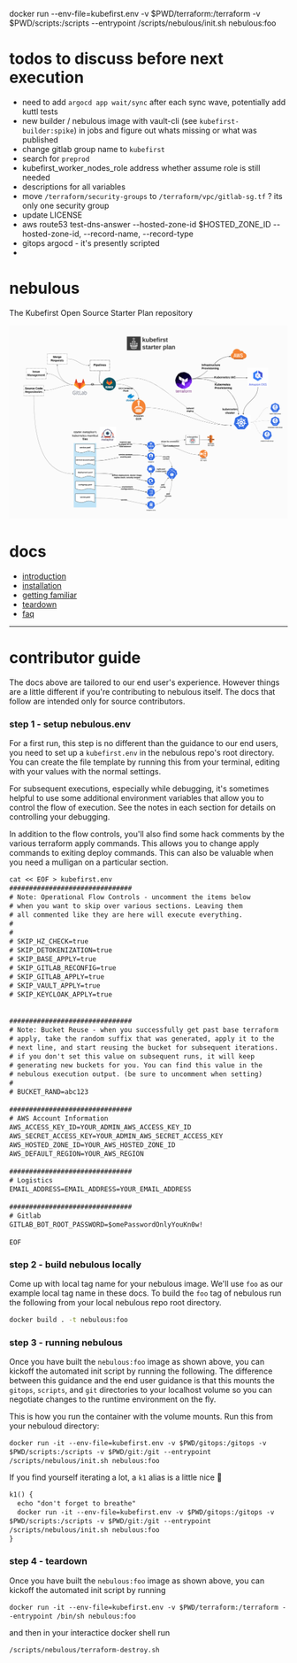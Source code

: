 docker run --env-file=kubefirst.env -v $PWD/terraform:/terraform -v $PWD/scripts:/scripts --entrypoint /scripts/nebulous/init.sh nebulous:foo

# todos to discuss before next execution
- need to add `argocd app wait/sync` after each sync wave, potentially add kuttl tests
- new builder / nebulous image with vault-cli (see `kubefirst-builder:spike`) in jobs and figure out whats missing or what was published
- change gitlab group name to `kubefirst`
- search for `preprod` 
- kubefirst_worker_nodes_role address whether assume role is still needed
- descriptions for all variables
- move `/terraform/security-groups` to `/terraform/vpc/gitlab-sg.tf` ? its only one security group
- update LICENSE
- aws route53 test-dns-answer --hosted-zone-id $HOSTED_ZONE_ID --hosted-zone-id, --record-name, --record-type
- gitops argocd - it's presently scripted
- 


# nebulous
The Kubefirst Open Source Starter Plan repository

![images/starter.png](images/starter.png)

# docs
- [introduction](https://docs.kubefirst.com/starter/)
- [installation](https://docs.kubefirst.com/starter/nebulous/)
- [getting familiar](https://docs.kubefirst.com/starter/getting-familiar/)
- [teardown](https://docs.kubefirst.com/starter/teardown/)
- [faq](https://docs.kubefirst.com/starter/faq/)

---

# contributor guide

The docs above are tailored to our end user's experience. However things are a little different if you're contributing to nebulous itself. The docs that follow are intended only for source contributors.

### step 1 - setup nebulous.env

For a first run, this step is no different than the guidance to our end users, you need to set up a `kubefirst.env` in the nebulous repo's root directory. You can create the file template by running this from your terminal, editing with your values with the normal settings.

For subsequent executions, especially while debugging, it's sometimes helpful to use some additional environment variables that allow you to control the flow of execution. See the notes in each section for details on controlling your debugging.

In addition to the flow controls, you'll also find some hack comments by the various terraform apply commands. This allows you to change apply commands to exiting deploy commands. This can also be valuable when you need a mulligan on a particular section.

```
cat << EOF > kubefirst.env
###############################
# Note: Operational Flow Controls - uncomment the items below 
# when you want to skip over various sections. Leaving them
# all commented like they are here will execute everything.
# 
#
# SKIP_HZ_CHECK=true
# SKIP_DETOKENIZATION=true
# SKIP_BASE_APPLY=true
# SKIP_GITLAB_RECONFIG=true
# SKIP_GITLAB_APPLY=true
# SKIP_VAULT_APPLY=true
# SKIP_KEYCLOAK_APPLY=true


###############################
# Note: Bucket Reuse - when you successfully get past base terraform
# apply, take the random suffix that was generated, apply it to the 
# next line, and start reusing the bucket for subsequent iterations.
# if you don't set this value on subsequent runs, it will keep 
# generating new buckets for you. You can find this value in the 
# nebulous execution output. (be sure to uncomment when setting)
# 
# BUCKET_RAND=abc123

###############################
# AWS Account Information
AWS_ACCESS_KEY_ID=YOUR_ADMIN_AWS_ACCESS_KEY_ID
AWS_SECRET_ACCESS_KEY=YOUR_ADMIN_AWS_SECRET_ACCESS_KEY
AWS_HOSTED_ZONE_ID=YOUR_AWS_HOSTED_ZONE_ID
AWS_DEFAULT_REGION=YOUR_AWS_REGION

###############################
# Logistics
EMAIL_ADDRESS=EMAIL_ADDRESS=YOUR_EMAIL_ADDRESS

###############################
# Gitlab
GITLAB_BOT_ROOT_PASSWORD=$omePasswordOnlyYouKn0w!

EOF
```

### step 2 - build nebulous locally

Come up with local tag name for your nebulous image. We'll use `foo` as our example local tag name in these docs. To build the `foo` tag of nebulous run the following from your local nebulous repo root directory.

```bash
docker build . -t nebulous:foo
```

### step 3 - running nebulous

Once you have built the `nebulous:foo` image as shown above, you can kickoff the automated init script by running the following. The difference between this guidance and the end user guidance is that this mounts the `gitops`, `scripts`, and `git` directories to your localhost volume so you can negotiate changes to the runtime environment on the fly.

This is how you run the container with the volume mounts. Run this from your nebuloud directory:
```
docker run -it --env-file=kubefirst.env -v $PWD/gitops:/gitops -v $PWD/scripts:/scripts -v $PWD/git:/git --entrypoint /scripts/nebulous/init.sh nebulous:foo
```

If you find yourself iterating a lot, a `k1` alias is a little nice :rocket:
```
k1() {
  echo "don't forget to breathe"
  docker run -it --env-file=kubefirst.env -v $PWD/gitops:/gitops -v $PWD/scripts:/scripts -v $PWD/git:/git --entrypoint /scripts/nebulous/init.sh nebulous:foo  
}
```

### step 4 - teardown

Once you have built the `nebulous:foo` image as shown above, you can kickoff the automated init script by running

```
docker run -it --env-file=kubefirst.env -v $PWD/terraform:/terraform --entrypoint /bin/sh nebulous:foo
```

and then in your interactice docker shell run

```
/scripts/nebulous/terraform-destroy.sh
```